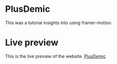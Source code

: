 # PlusDemic

This was a tutorial insights into using framer-motion.

# Live preview

This is the live preview of the website.
 [PlusDemic](https://framer-plusdemic.netlify.app/)
